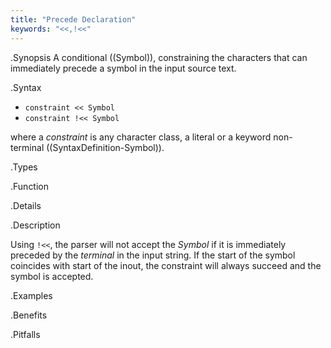 ```yaml
---
title: "Precede Declaration"
keywords: "<<,!<<"
---
```


.Synopsis
A conditional ((Symbol)), constraining the characters that can immediately precede a symbol in the input source text.

.Syntax

*  `constraint << Symbol` 
*  `constraint !<< Symbol`


where a _constraint_ is any character class, a literal or a keyword non-terminal ((SyntaxDefinition-Symbol)).

.Types

.Function

.Details

.Description

Using `!<<`, the parser will not accept the _Symbol_ if it is immediately preceded by the _terminal_ in the input string. If the start of the symbol coincides with start of the inout, the constraint will always succeed and the symbol is accepted.


.Examples

.Benefits

.Pitfalls

